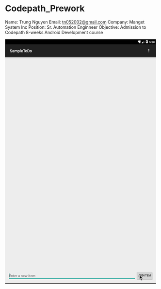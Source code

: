 # Codepath_Prework

Name: Trung Nguyen 
Email: tn052002@gmail.com
Company: Manget System Inc
Position: Sr. Automation Enginneer
Objective: Admission to Codepath 8-weeks Android Development course

![Sample ToDo](./SampleTodo.gif)


